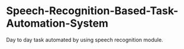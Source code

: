 # Speech-Recognition-Based-Task-Automation-System
Day to day task automated by using speech recognition module.
